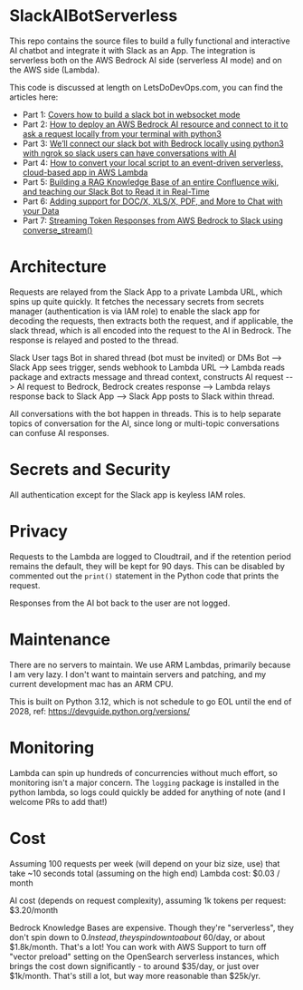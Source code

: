 # SlackAIBotServerless

This repo contains the source files to build a fully functional and interactive AI chatbot and integrate it with Slack as an App. The integration is serverless both on the AWS Bedrock AI side (serverless AI mode) and on the AWS side (Lambda). 

This code is discussed at length on LetsDoDevOps.com, you can find the articles here: 
- Part 1: [Covers how to build a slack bot in websocket mode](https://www.letsdodevops.com/p/lets-do-devops-building-an-azure)
- Part 2: [How to deploy an AWS Bedrock AI resource and connect to it to ask a request locally from your terminal with python3](https://www.letsdodevops.com/p/lets-do-devops-building-a-slack-bot)
- Part 3: [We’ll connect our slack bot with Bedrock locally using python3 with ngrok so slack users can have conversations with AI](https://www.letsdodevops.com/p/lets-do-devops-building-a-slack-bot-40c)
- Part 4: [How to convert your local script to an event-driven serverless, cloud-based app in AWS Lambda](https://www.letsdodevops.com/p/building-a-slack-bot-part-4-serverless-with-lambda)
- Part 5: [Building a RAG Knowledge Base of an entire Confluence wiki, and teaching our Slack Bot to Read it in Real-Time](https://www.letsdodevops.com/p/building-a-slack-bot-with-ai-capabilities)
- Part 6: [Adding support for DOC/X, XLS/X, PDF, and More to Chat with your Data](https://www.letsdodevops.com/p/building-a-slack-bot-with-ai-capabilities-bdf)
- Part 7: [Streaming Token Responses from AWS Bedrock to Slack using converse_stream()](https://www.letsdodevops.com/p/building-a-slack-bot-with-ai-capabilities-d2d)

# Architecture

Requests are relayed from the Slack App to a private Lambda URL, which spins up quite quickly. It fetches the necessary secrets from secrets manager (authentication is via IAM role) to enable the slack app for decoding the requests, then extracts both the request, and if applicable, the slack thread, which is all encoded into the request to the AI in Bedrock. The response is relayed and posted to the thread. 

Slack User tags Bot in shared thread (bot must be invited) or DMs Bot --> Slack App sees trigger, sends webhook to Lambda URL --> Lambda reads package and extracts message and thread context, constructs AI request --> AI request to Bedrock, Bedrock creates response --> Lambda relays response back to Slack App --> Slack App posts to Slack within thread. 

All conversations with the bot happen in threads. This is to help separate topics of conversation for the AI, since long or multi-topic conversations can confuse AI responses. 

# Secrets and Security

All authentication except for the Slack app is keyless IAM roles. 

# Privacy

Requests to the Lambda are logged to Cloudtrail, and if the retention period remains the default, they will be kept for 90 days. This can be disabled by commented out the `print()` statement in the Python code that prints the request. 

Responses from the AI bot back to the user are not logged. 

# Maintenance

There are no servers to maintain. We use ARM Lambdas, primarily because I am very lazy. I don't want to maintain servers and patching, and my current development mac has an ARM CPU. 

This is built on Python 3.12, which is not schedule to go EOL until the end of 2028, ref: https://devguide.python.org/versions/

# Monitoring

Lambda can spin up hundreds of concurrencies without much effort, so monitoring isn't a major concern. The `logging` package is installed in the python lambda, so logs could quickly be added for anything of note (and I welcome PRs to add that!)

# Cost

Assuming 100 requests per week (will depend on your biz size, use) that take ~10 seconds total (assuming on the high end)
Lambda cost: $0.03 / month

AI cost (depends on request complexity), assuming 1k tokens per request: $3.20/month

Bedrock Knowledge Bases are expensive. Though they're "serverless", they don't spin down to $0. Instead, they spin down to about ~$60/day, or about $1.8k/month. That's a lot! You can work with AWS Support to turn off "vector preload" setting on the OpenSearch serverless instances, which brings the cost down significantly - to around $35/day, or just over $1k/month. That's still a lot, but way more reasonable than $25k/yr. 